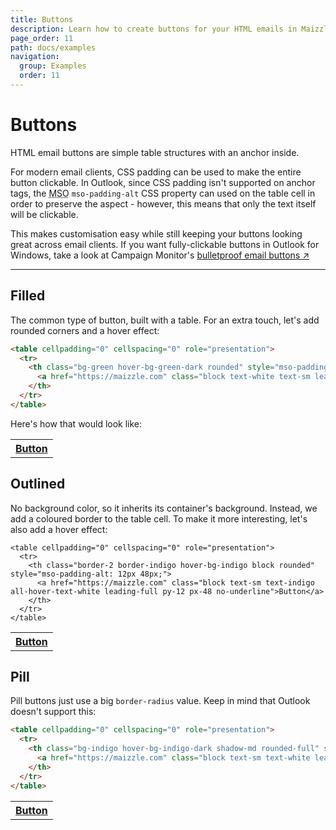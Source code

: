 ```yaml
---
title: Buttons
description: Learn how to create buttons for your HTML emails in Maizzle PHP
page_order: 11
path: docs/examples
navigation:
  group: Examples
  order: 11
---
```


# Buttons

HTML email buttons are simple table structures with an anchor inside.

For modern email clients, CSS padding can be used to make the entire button clickable. 
In Outlook, since CSS padding isn't supported on anchor tags, the <abbr title="Microsoft Office" class="cursor-help">MSO</abbr> `mso-padding-alt` CSS property can used 
on the table cell in order to preserve the aspect - however, this means that only the text itself will be clickable.

This makes customisation easy while still keeping your buttons looking great across email clients. 
If you want fully-clickable buttons in Outlook for Windows, take a look at Campaign Monitor's [bulletproof email buttons ↗](https://buttons.cm/)

---

## Filled

The common type of button, built with a table. 
For an extra touch, let's add rounded corners and a hover effect:

```html
<table cellpadding="0" cellspacing="0" role="presentation">
  <tr>
    <th class="bg-green hover-bg-green-dark rounded" style="mso-padding-alt: 12px 48px;">
      <a href="https://maizzle.com" class="block text-white text-sm leading-full py-12 px-48 no-underline">Button</a>
    </th>
  </tr>
</table>
```

Here's how that would look like:

<table class="mb-6" cellpadding="0" cellspacing="0" role="presentation">
  <tr>
    <th class="bg-indigo hover:bg-indigo-dark rounded">
      <a href="https://maizzle.com" class="block text-sm text-white leading-full py-4 px-12 no-underline">Button</a>
    </th>
  </tr>
</table>

## Outlined

No background color, so it inherits its container's background. Instead, we add a coloured border to the table cell.
To make it more interesting, let's also add a hover effect:

```
<table cellpadding="0" cellspacing="0" role="presentation">
  <tr>
    <th class="border-2 border-indigo hover-bg-indigo block rounded" style="mso-padding-alt: 12px 48px;">
      <a href="https://maizzle.com" class="block text-sm text-indigo all-hover-text-white leading-full py-12 px-48 no-underline">Button</a>
    </th>
  </tr>
</table>
```

<table class="my-6" cellpadding="0" cellspacing="0" role="presentation">
  <tr>
    <th class="border-2 border-indigo hover:bg-indigo block rounded-lg">
      <a href="https://maizzle.com" class="block text-sm text-indigo hover:text-white leading-full py-4 px-12 no-underline">Button</a>
    </th>
  </tr>
</table>

## Pill

Pill buttons just use a big `border-radius` value. Keep in mind that Outlook doesn't support this:

```html
<table cellpadding="0" cellspacing="0" role="presentation">
  <tr>
    <th class="bg-indigo hover-bg-indigo-dark shadow-md rounded-full" style="mso-padding-alt: 12px 48px;">
      <a href="https://maizzle.com" class="block text-sm text-white leading-full py-12 px-48 no-underline">Button</a>
    </th>
  </tr>
</table>
```

<table class="my-6" cellpadding="0" cellspacing="0" role="presentation">
  <tr>
    <th class="bg-indigo hover:bg-indigo-dark shadow-md rounded-full">
      <a href="https://maizzle.com" class="block text-sm text-white leading-full py-4 px-12 no-underline">Button</a>
    </th>
  </tr>
</table>
